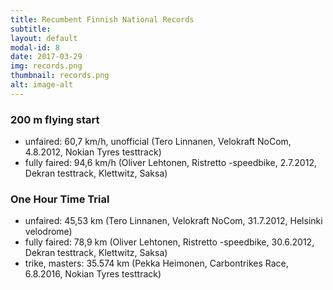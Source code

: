 ```yaml
---
title: Recumbent Finnish National Records
subtitle: 
layout: default
modal-id: 8
date: 2017-03-29
img: records.png
thumbnail: records.png
alt: image-alt
---
```


### 200 m flying start

- unfaired: 60,7 km/h, unofficial (Tero Linnanen, Velokraft NoCom, 4.8.2012, Nokian Tyres testtrack)
- fully faired: 94,6 km/h (Oliver Lehtonen, Ristretto -speedbike, 2.7.2012, Dekran testtrack, Klettwitz, Saksa)

### One Hour Time Trial

- unfaired: 45,53 km (Tero Linnanen, Velokraft NoCom, 31.7.2012, Helsinki velodrome)
- fully faired: 78,9 km (Oliver Lehtonen, Ristretto -speedbike, 30.6.2012, Dekran testtrack, Klettwitz, Saksa)
- trike, masters: 35.574 km (Pekka Heimonen, Carbontrikes Race, 6.8.2016, Nokian Tyres testtrack)